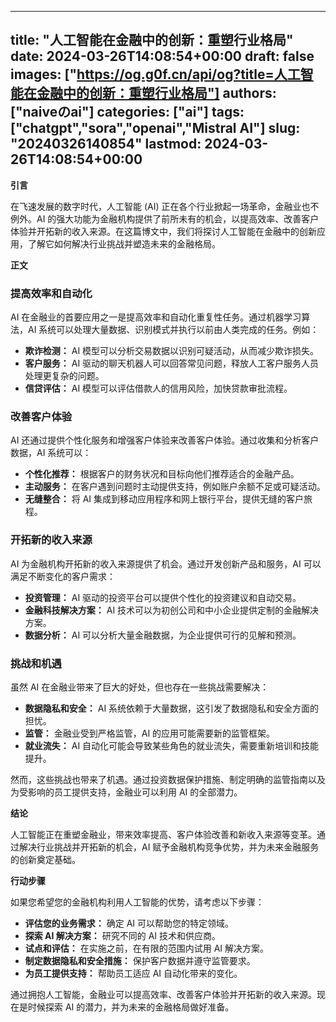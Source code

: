 
---
title: "人工智能在金融中的创新：重塑行业格局"
date: 2024-03-26T14:08:54+00:00
draft: false
images: ["https://og.g0f.cn/api/og?title=人工智能在金融中的创新：重塑行业格局"]
authors: ["naiveのai"]
categories: ["ai"]
tags: ["chatgpt","sora","openai","Mistral AI"]
slug: "20240326140854"
lastmod: 2024-03-26T14:08:54+00:00
---
**引言**

在飞速发展的数字时代，人工智能 (AI) 正在各个行业掀起一场革命，金融业也不例外。AI 的强大功能为金融机构提供了前所未有的机会，以提高效率、改善客户体验并开拓新的收入来源。在这篇博文中，我们将探讨人工智能在金融中的创新应用，了解它如何解决行业挑战并塑造未来的金融格局。

**正文**

### 提高效率和自动化

AI 在金融业的首要应用之一是提高效率和自动化重复性任务。通过机器学习算法，AI 系统可以处理大量数据、识别模式并执行以前由人类完成的任务。例如：

- **欺诈检测：** AI 模型可以分析交易数据以识别可疑活动，从而减少欺诈损失。
- **客户服务：** AI 驱动的聊天机器人可以回答常见问题，释放人工客户服务人员处理更复杂的问题。
- **信贷评估：** AI 模型可以评估借款人的信用风险，加快贷款审批流程。

### 改善客户体验

AI 还通过提供个性化服务和增强客户体验来改善客户体验。通过收集和分析客户数据，AI 系统可以：

- **个性化推荐：** 根据客户的财务状况和目标向他们推荐适合的金融产品。
- **主动服务：** 在客户遇到问题时主动提供支持，例如账户余额不足或可疑活动。
- **无缝整合：** 将 AI 集成到移动应用程序和网上银行平台，提供无缝的客户旅程。

### 开拓新的收入来源

AI 为金融机构开拓新的收入来源提供了机会。通过开发创新产品和服务，AI 可以满足不断变化的客户需求：

- **投资管理：** AI 驱动的投资平台可以提供个性化的投资建议和自动交易。
- **金融科技解决方案：** AI 技术可以为初创公司和中小企业提供定制的金融解决方案。
- **数据分析：** AI 可以分析大量金融数据，为企业提供可行的见解和预测。

### 挑战和机遇

虽然 AI 在金融业带来了巨大的好处，但也存在一些挑战需要解决：

- **数据隐私和安全：** AI 系统依赖于大量数据，这引发了数据隐私和安全方面的担忧。
- **监管：** 金融业受到严格监管，AI 的应用可能需要新的监管框架。
- **就业流失：** AI 自动化可能会导致某些角色的就业流失，需要重新培训和技能提升。

然而，这些挑战也带来了机遇。通过投资数据保护措施、制定明确的监管指南以及为受影响的员工提供支持，金融业可以利用 AI 的全部潜力。

**结论**

人工智能正在重塑金融业，带来效率提高、客户体验改善和新收入来源等变革。通过解决行业挑战并开拓新的机会，AI 赋予金融机构竞争优势，并为未来金融服务的创新奠定基础。

**行动步骤**

如果您希望您的金融机构利用人工智能的优势，请考虑以下步骤：

- **评估您的业务需求：** 确定 AI 可以帮助您的特定领域。
- **探索 AI 解决方案：** 研究不同的 AI 技术和供应商。
- **试点和评估：** 在实施之前，在有限的范围内试用 AI 解决方案。
- **制定数据隐私和安全措施：** 保护客户数据并遵守监管要求。
- **为员工提供支持：** 帮助员工适应 AI 自动化带来的变化。

通过拥抱人工智能，金融业可以提高效率、改善客户体验并开拓新的收入来源。现在是时候探索 AI 的潜力，并为未来的金融格局做好准备。